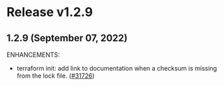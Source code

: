 # Release v1.2.9
## 1.2.9 (September 07, 2022)

ENHANCEMENTS:

* terraform init: add link to documentation when a checksum is missing from the lock file. ([#31726](https://github.com/hashicorp/terraform/issues/31726))

